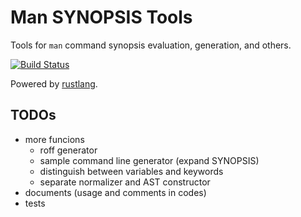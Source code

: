 Man SYNOPSIS Tools
===================

Tools for `man` command synopsis evaluation, generation, and others.

[![Build Status](https://travis-ci.org/gifnksm/man-sysnopsis-tools.svg?branch=master)](https://travis-ci.org/gifnksm/man-sysnopsis-tools)

Powered by [rustlang](http://www.rust-lang.org/).

## TODOs

* more funcions
  * roff generator
  * sample command line generator (expand SYNOPSIS)
  * distinguish between variables and keywords
  * separate normalizer and AST constructor
* documents (usage and comments in codes)
* tests

